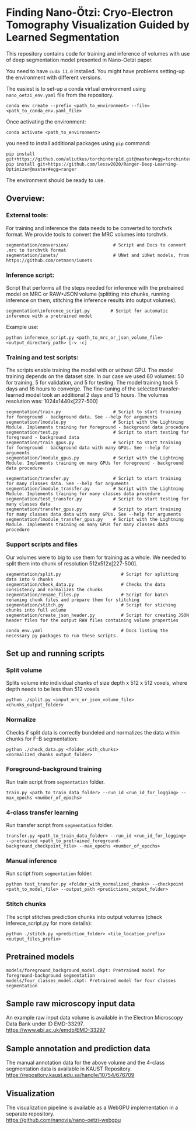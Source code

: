 # Finding Nano-Ötzi: Cryo-Electron Tomography Visualization Guided by Learned Segmentation
This repository contains code for training and inference of volumes with use of deep segmentation model presented in Nano-Oetzi paper.

You need to have `cuda 11.0` installed. You might have problems setting-up the environment with different versions.

The easiest is to set-up a conda virtual environment using `nano_oetzi_env.yaml` file from the repository.
```
conda env create --prefix <path_to_environment> --file=<path_to_conda_env.yaml_file>
```
Once activating the environment:
```
conda activate <path_to_environment>
```
you need to install additional packages using `pip` command:
```
pip install git+https://github.com/aliutkus/torchinterp1d.git@master#egg=torchinterp1d
pip install git+https://github.com/lessw2020/Ranger-Deep-Learning-Optimizer@master#egg=ranger
```
The environment should be ready to use.

## Overview:
### External tools:
For training and inference the data needs to be converted to torchvtk format. We provide tools to convert the MRC volumes into torchvtk.
```
segmentation/conversion/                 # Script and Docs to convert .mrc to torchvtk format
segmentation/iunets/                     # UNet and iUNet models, from https://github.com/cetmann/iunets
```

### Inference script:
Script that performs all the steps needed for inference with the pretrained model on MRC or RAW+JSON volume (splitting into chunks, running inference on them, stitching the inference results into output volumes).
```
segmentation\inference_script.py        # Script for automatic inference with a pretrained model
```
Example use:
```
python inference_script.py <path_to_mrc_or_json_volume_file> <output_directory_path> [-v -c]
```

### Training and test scripts:
The scripts enable training the model with or without GPU. The model training depends on the dataset size. In our case we used 60 volumes: 50 for training, 5 for validation, and 5 for testing. The model training took 5 days and 16 hours to converge. The fine-tuning of the selected transfer-learned model took an additional 2 days and 15 hours. The volumes resolution was: 1024x1440x\[227-500\]
```
segmentation/train.py                    # Script to start training for foreground - background data. See --help for arguments
segmentation/lmodule.py                  # Script with the Lightning Module. Implements training for foreground - background data procedure
segmentation/test.py                     # Script to start testing for foreground - background data
segmentation/train_gpus.py               # Script to start training for foreground - background data with many GPUs. See --help for arguments
segmentation/lmodule_gpus.py             # Script with the Lightning Module. Implements training on many GPUs for foreground - background data procedure

segmentation/transfer.py                 # Script to start training for many classes data. See --help for arguments
segmentation/lmodule_transfer.py         # Script with the Lightning Module. Implements training for many classes data procedure
segmentation/test_transfer.py            # Script to start testing for many classes data
segmentation/transfer_gpus.py            # Script to start training for many classes data data with many GPUs. See --help for arguments
segmentation/lmodule_transfer_gpus.py    # Script with the Lightning Module. Implements training on many GPUs for many classes data procedure
```

### Support scripts and files
Our volumes were to big to use them for training as a whole. We needed to split them into chunk of resolution 512x512x\[227-500\].
```
segmentation/split.py                       # Script for splitting data into 9 chunks
segmentation/check_data.py                  # Checks the data consistency and normalizes the chunks
segmentation/rename_files.py                # Script for batch renaming chunk files and prepare them for stitching
segmentation/stitch.py                      # Script for stiching chunks into full volume
segmentation/create_json_header.py          # Script for creating JSON header files for the output RAW files containing volume properties

conda_env.yaml                              # Docs listing the necessary py packages to run these scripts.
```

## Set up and running scripts
### Split volume
Splits volume into individual chunks of size depth x 512 x 512 voxels, where depth needs to be less than 512 voxels
```
python ./split.py <input_mrc_or_json_volume_file> <chunks_output_folder>
```
### Normalize
Checks if split data is correctly bundeled and normalizes the data within chunks for F-B segmentation:
```
python ./check_data.py <folder_with_chunks> <normalized_chunks_output_folder>
```

### Foreground-background training
Run train script from `segmentation` folder.
```
train.py <path_to_train_data_folder> --run_id <run_id_for_logging> --max_epochs <number_of_epochs>
```

### 4-class transfer learning
Run transfer script from `segmentation` folder.
```
transfer.py <path_to_train_data_folder> --run_id <run_id_for_logging> --pretrained <path_to_pretrained_foreground-background_checkpoint_file> --max_epochs <number_of_epochs>
```

### Manual inference
Run script from `segmentation` folder.
```
python test_transfer.py <folder_with_normalized_chunks> --checkpoint <path_to_model_file> --output_path <predictions_output_folder>
```

### Stitch chunks
The script stitches prediction chunks into output volumes (check inferece_script.py for more details):
```
python ./stitch.py <prediction_folder> <tile_location_prefix> <output_files_prefix>
```

## Pretrained models
```
models/foreground_background_model.ckpt: Pretrained model for foreground-background segmentation
models/four_classes_model.ckpt: Pretrained model for four classes segmentation
```

## Sample raw microscopy input data
An example raw input data volume is available in the Electron Microscopy Data Bank under ID EMD-33297.  
https://www.ebi.ac.uk/emdb/EMD-33297


## Sample annotation and prediction data
The manual annotation data for the above volume and the 4-class segmentation data is available in KAUST Repository.  
https://repository.kaust.edu.sa/handle/10754/676709

## Visualization
The visualization pipeline is available as a WebGPU implementation in a separate repository.  
https://github.com/nanovis/nano-oetzi-webgpu

